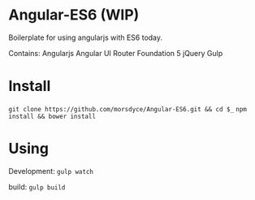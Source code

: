 Angular-ES6 (WIP)
=================

Boilerplate for using angularjs with ES6 today.

Contains:
Angularjs
Angular UI Router
Foundation 5
jQuery
Gulp

Install
=======

``` git clone https://github.com/morsdyce/Angular-ES6.git && cd $_ ```
``` npm install && bower install ```

Using
=====
Development:
``` gulp watch ```

build:
``` gulp build ```
